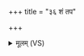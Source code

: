 +++
title = "३६ शं तप"

+++
<details><summary>मूलम् (VS)</summary>

शं त॑प॒ माति॑तपो॒ अग्ने॒ मा त॒न्वं तपः॑। वने॑षु॒ शुष्मो॑ अस्तु ते पृथि॒व्याम॑स्तु॒यद्धरः॑ ॥
</details>